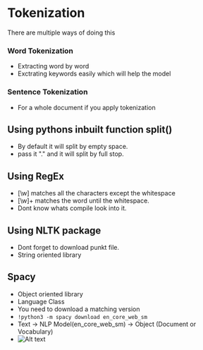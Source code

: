 # Tokenization 

There are multiple ways of doing this

### Word Tokenization
- Extracting word by word 
- Exctrating keywords easily which will help the model

### Sentence Tokenization
- For a whole document if you apply tokenization

## Using pythons inbuilt function split() 
- By default it will split by empty space.
- pass it "." and it will split by full stop.

## Using RegEx
- [\w] matches all the characters except the whitespace
- [\w]+ matches the word until the whitespace.
- Dont know whats compile look into it.

## Using NLTK package
- Dont forget to download punkt file.
- String oriented library

## Spacy
- Object oriented library
- Language Class
- You need to download a matching version
- `!python3 -m spacy download en_core_web_sm`
- Text -> NLP Model(en_core_web_sm) -> Object (Document or Vocabulary)
- ![Alt text](NLP-Core.png)

